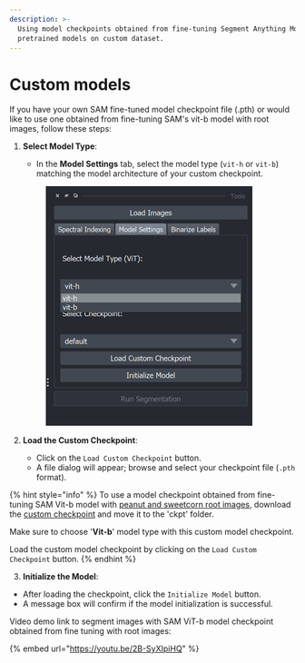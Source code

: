 ```yaml
---
description: >-
  Using model checkpoints obtained from fine-tuning Segment Anything Model
  pretrained models on custom dataset.
---
```


# Custom models

If you have your own SAM fine-tuned model checkpoint file (.pth) or would like to use one obtained from fine-tuning SAM's vit-b model with root images, follow these steps:

1.  **Select Model Type**:

    * In the **Model Settings** tab, select the model type (`vit-h` or `vit-b`) matching the model architecture of your custom checkpoint.

    <figure><img src="../../../.gitbook/assets/image (2) (1).png" alt="" width="364"><figcaption></figcaption></figure>
2. **Load the Custom Checkpoint**:
   * Click on the `Load Custom Checkpoint` button.
   * A file dialog will appear; browse and select your checkpoint file (`.pth` format).

{% hint style="info" %}
To use a model checkpoint obtained from fine-tuning SAM Vit-b model with [peanut and sweetcorn root images](https://dataverse.harvard.edu/dataset.xhtml?persistentId=doi:10.7910/DVN/MAYDHT), download the [custom checkpoint](https://uflorida-my.sharepoint.com/:u:/r/personal/ma\_naikodi\_ufl\_edu/Documents/GSense\_shared/GSense\_custom\_ckpt/roots\_10ep\_patches\_gray\_nointerpol\_model\_checkpoint.pth?csf=1\&web=1\&e=20TWb3) and move it to the 'ckpt' folder.

Make sure to choose '**Vit-b**' model type with this custom model checkpoint.

Load the custom model checkpoint by clicking on the `Load Custom Checkpoint` button.
{% endhint %}

3. **Initialize the Model**:

* After loading the checkpoint, click the `Initialize Model` button.
* A message box will confirm if the model initialization is successful.

Video demo link to segment images with SAM ViT-b model checkpoint obtained from fine tuning with root images:

{% embed url="https://youtu.be/2B-SyXIpiHQ" %}



